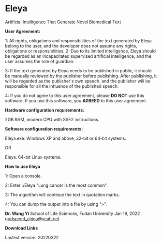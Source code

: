 # Eleya
Artificial Intelligence That Generate Novel Biomedical Text

**User Agreement:**

1: All rights, obligations and responsibilities of the text generated by Eleya belong to the user, and the developer does not assume any rights, obligations or responsibilities.
2: Due to its limited intelligence, Eleya should be regarded as an incapacitated supervised artificial intelligence, and the user assumes the role of guardian.

3: If the text generated by Eleya needs to be published in public, it should be manually reviewed by the publisher before publishing. After publishing, it will be regarded as the publisher's own speech, and the publisher will be responsible for all the influence of the published speech.

4: If you do not agree to this user agreement, please **DO NOT** use this software. If you use this software, you **AGREED** to this user agreement.

**Hardware configuration requirements:**

2GB RAM, modern CPU with SSE2 instructions.

**Software configuration requirements:**

Eleya.exe:  Windows XP and above, 32-bit or 64-bit systems.

OR

Eleya: 64-bit Linux systems.

**How to use Eleya**

1: Open a console.

2: Enter ./Eleya "Lung cancer is the most common".

3: The algorithm will continue the text in quotation marks.

4: You can dump the output into a file by using ">".

**Dr. Wang Yi**
School of Life Sciences, Fudan University
Jan 19, 2022
godspeed_china@yeah.net

**Download Links**

Lastest version: 20220322

